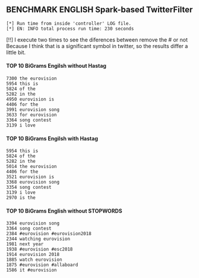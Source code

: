## BENCHMARK ENGLISH Spark-based TwitterFilter

	[*] Run time from inside 'controller' LOG file.
	[*] EN:	INFO total process run time: 230 seconds




[!!] I execute two times to see the diferences between remove the # or not
	 Because I think that is a significant symbol in twitter, so the results differ a little bit.

#### TOP 10 BiGrams Engilsh without Hastag

	7300 the eurovision
	5954 this is
	5824 of the
	5282 in the
	4950 eurovision is
	4406 for the
	3991 eurovision song
	3633 for eurovision
	3364 song contest
	3139 i love

#### TOP 10 BiGrams Engilsh with Hastag

	5954 this is
	5824 of the
	5282 in the
	5014 the eurovision
	4406 for the
	3521 eurovision is
	3368 eurovision song
	3354 song contest
	3139 i love
	2970 is the
	
#### TOP 10 BiGrams English without STOPWORDS

	3394 eurovision song
	3364 song contest
	2384 #eurovision #eurovision2018
	2344 watching eurovision
	1981 next year
	1938 #eurovision #esc2018
	1914 eurovision 2018
	1885 watch eurovision
	1875 #eurovision #allaboard
	1586 it #eurovision
